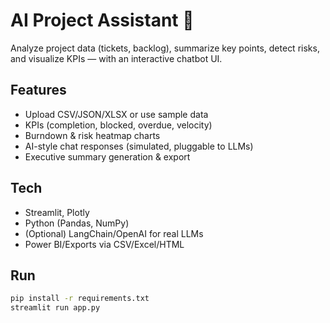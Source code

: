 # AI Project Assistant 🤖

Analyze project data (tickets, backlog), summarize key points, detect risks, and visualize KPIs — with an interactive chatbot UI.

## Features
- Upload CSV/JSON/XLSX or use sample data
- KPIs (completion, blocked, overdue, velocity)
- Burndown & risk heatmap charts
- AI-style chat responses (simulated, pluggable to LLMs)
- Executive summary generation & export

## Tech
- Streamlit, Plotly
- Python (Pandas, NumPy)
- (Optional) LangChain/OpenAI for real LLMs
- Power BI/Exports via CSV/Excel/HTML

## Run
```bash
pip install -r requirements.txt
streamlit run app.py
